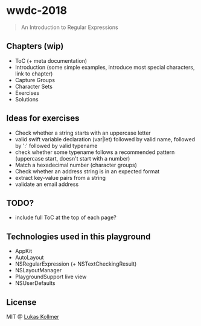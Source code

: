 # wwdc-2018

> An Introduction to Regular Expressions

## Chapters (wip)
- ToC (+ meta documentation)
- Introduction (some simple examples, introduce most special characters, link to chapter)
- Capture Groups
- Character Sets
- Exercises
- Solutions


## Ideas for exercises
- Check whether a string starts with an uppercase letter
- valid swift variable declaration (var|let) followed by valid name, followed by ':' followed by valid typename
- check whether some typename follows a recommended pattern (uppercase start, doesn't start with a number)
- Match a hexadecimal number (character groups)
- Check whether an address string is in an expected format
- extract key-value pairs from a string
- validate an email address

## TODO?
- include full ToC at the top of each page?

## Technologies used in this playground
- AppKit
- AutoLayout
- NSRegularExpression (+ NSTextCheckingResult)
- NSLayoutManager
- PlaygroundSupport live view
- NSUserDefaults

## License
MIT @ [Lukas Kollmer](https://lukaskollmer.me)
